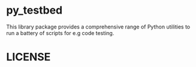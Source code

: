 # py\_testbed

This library package provides a comprehensive range of Python utilities to run a battery of scripts for e.g code testing.


# LICENSE

